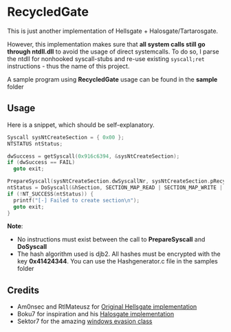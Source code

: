 # RecycledGate

This is just another implementation of Hellsgate + Halosgate/Tartarosgate.    

However, this implementation makes sure that **all system calls still go through ntdll.dll** to avoid the usage of direct systemcalls.
To do so, I parse the ntdll for nonhooked syscall-stubs and re-use existing ```syscall;ret``` instructions - thus the name of this project.   

A sample program using **RecycledGate** usage can be found in the **sample** folder     

## Usage
Here is a snippet, which should be self-explanatory.
```c
Syscall sysNtCreateSection = { 0x00 };
NTSTATUS ntStatus;

dwSuccess = getSyscall(0x916c6394, &sysNtCreateSection);
if (dwSuccess == FAIL)
  goto exit;

PrepareSyscall(sysNtCreateSection.dwSyscallNr, sysNtCreateSection.pRecycledGate);
ntStatus = DoSyscall(&hSection, SECTION_MAP_READ | SECTION_MAP_WRITE | SECTION_MAP_EXECUTE, NULL, (PLARGE_INTEGER)&sizeBuffer, PAGE_EXECUTE_READWRITE, SEC_COMMIT, NULL);
if (!NT_SUCCESS(ntStatus)) {
  printf("[-] Failed to create section\n");
  goto exit;
}

```
**Note**:
* No instructions must exist between the call to **PrepareSyscall** and **DoSyscall**
* The hash algorithm used is djb2. All hashes must be encrypted with the key **0x41424344**. You can use the Hashgenerator.c file in the samples folder

## Credits

* Am0nsec and RtlMateusz for [Original Hellsgate implementation](https://github.com/am0nsec/HellsGate)
* Boku7 for inspiration and his [Halosgate implementation](https://github.com/boku7/AsmHalosGate/)
* Sektor7 for the amazing [windows evasion class](https://sektor7.net)
